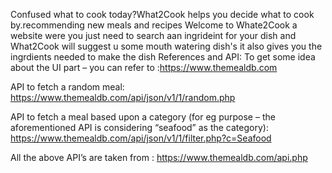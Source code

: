 Confused what to cook today?What2Cook helps you decide what to cook by.recommending new meals and recipes
Welcome to Whate2Cook a website were you just need to search aan ingrideint for your dish and What2Cook will suggest u some mouth watering dish's it also gives you the ingrdients needed to make the dish
References and API: To get some idea about the UI part – you can refer to :https://www.themealdb.com

API to fetch a random meal: https://www.themealdb.com/api/json/v1/1/random.php

API to fetch a meal based upon a category (for eg purpose – the aforementioned API is considering “seafood” as the category): https://www.themealdb.com/api/json/v1/1/filter.php?c=Seafood

All the above API’s are taken from : https://www.themealdb.com/api.php